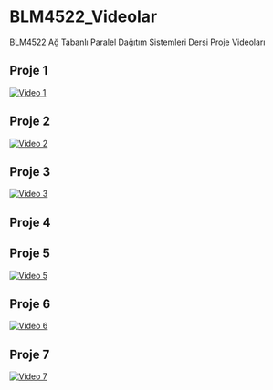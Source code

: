 # BLM4522_Videolar
BLM4522 Ağ Tabanlı Paralel Dağıtım Sistemleri Dersi Proje Videoları

## Proje 1
[![Video 1](https://img.youtube.com/vi/DNMEN71l8Zs/0.jpg)](https://www.youtube.com/watch?v=DNMEN71l8Zs)

## Proje 2
[![Video 2](https://img.youtube.com/vi/xjbLYQZpriY/0.jpg)](https://www.youtube.com/watch?v=xjbLYQZpriY)

## Proje 3
[![Video 3](https://img.youtube.com/vi/hdZ_E5GQJEY/0.jpg)](https://www.youtube.com/watch?v=hdZ_E5GQJEY)

## Proje 4


## Proje 5
[![Video 5](https://img.youtube.com/vi/8HwSx0BY07M/0.jpg)](https://www.youtube.com/watch?v=8HwSx0BY07M)

## Proje 6
[![Video 6](https://img.youtube.com/vi/X8hO_DkBvoQ/0.jpg)](https://www.youtube.com/watch?v=X8hO_DkBvoQ)

## Proje 7
[![Video 7](https://img.youtube.com/vi/TZ0X3k9BjWk/0.jpg)](https://www.youtube.com/watch?v=TZ0X3k9BjWk)
